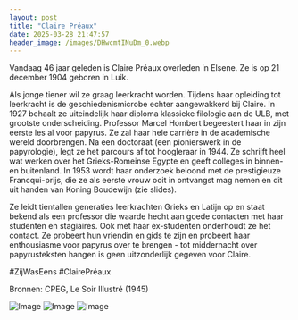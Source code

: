 ```yaml
---
layout: post
title: "Claire Préaux"
date: 2025-03-28 21:47:57
header_image: /images/DHwcmtINuDm_0.webp
---
```


Vandaag 46 jaar geleden is Claire Préaux overleden in Elsene. Ze is op 21 december 1904 geboren in Luik. 

Als jonge tiener wil ze graag leerkracht worden. Tijdens haar opleiding tot leerkracht is de geschiedenismicrobe echter aangewakkerd bij Claire. In 1927 behaalt ze uiteindelijk haar diploma klassieke filologie aan de ULB, met grootste onderscheiding. Professor Marcel Hombert begeestert haar in zijn eerste les al voor papyrus. Ze zal haar hele carrière in de academische wereld doorbrengen. Na een doctoraat (een pionierswerk in de papyrologie), legt ze het parcours af tot hoogleraar in 1944. Ze schrijft heel wat werken over het Grieks-Romeinse Egypte en geeft colleges in binnen- en buitenland. In 1953 wordt haar onderzoek beloond met de prestigieuze Francqui-prijs, die ze als eerste vrouw ooit in ontvangst mag nemen en dit uit handen van Koning Boudewijn (zie slides). 

Ze leidt tientallen generaties leerkrachten Grieks en Latijn op en staat bekend als een professor die waarde hecht aan goede contacten met haar studenten en stagiaires. Ook met haar ex-studenten onderhoudt ze het contact. Ze probeert hun vriendin en gids te zijn en probeert haar enthousiasme voor papyrus over te brengen - tot middernacht over papyrusteksten hangen is geen uitzonderlijk gegeven voor Claire. 

#ZijWasEens #ClairePréaux 

Bronnen: CPEG, Le Soir Illustré (1945)

![Image](/zij.was.eens/images/DHwcmtINuDm_0.webp)
![Image](/zij.was.eens/images/DHwcmtINuDm_1.webp)
![Image](/zij.was.eens/images/DHwcmtINuDm_2.webp)
